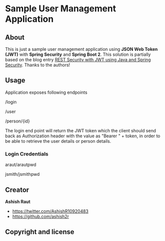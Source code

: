 # Sample User Management Application


## About
This is just a sample user management application using **JSON Web Token (JWT)** with **Spring Security** and
**Spring Boot 2**. This solution is partially based on the blog entry
[REST Security with JWT using Java and Spring Security](https://www.toptal.com/java/rest-security-with-jwt-spring-security-and-java). Thanks to the authors!


## Usage
Application exposes following endpoints

/login

/user

/person/{id}

The login end point will return the JWT token which the client should send back as Authorization header with the value as "Bearer " + token, in order to be able to retrieve the user details or person details.

### Login Credentials

araut/arautpwd

jsmith/jsmithpwd

## Creator

**Ashish Raut**

* <https://twitter.com/AshishR10920483>
* <https://github.com/ashish2r>

## Copyright and license

